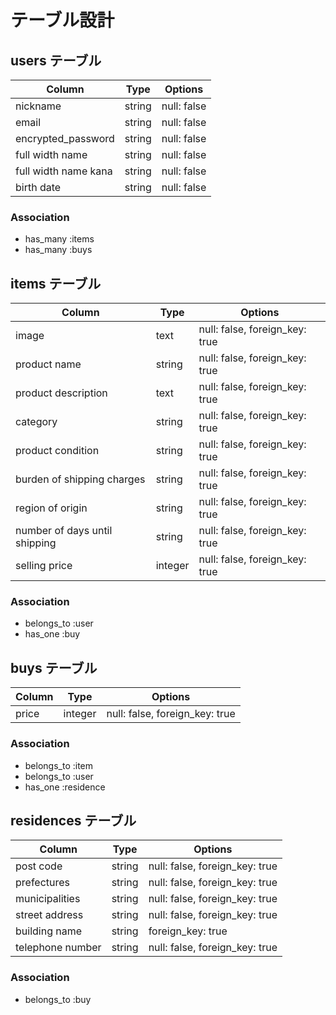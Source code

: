 # テーブル設計

## users テーブル

| Column              | Type   | Options     |
| ------------------- | ------ | ----------- |
| nickname            | string | null: false |
| email               | string | null: false |
| encrypted_password  | string | null: false |
| full width name     | string | null: false |
| full width name kana| string | null: false |
| birth date          | string | null: false |


### Association

- has_many :items
- has_many :buys


## items テーブル

| Column                        | Type    | Options     |
| ----------------------------- | ------- | ------------------------------ |
| image                         | text    | null: false, foreign_key: true |
| product name                  | string  | null: false, foreign_key: true |
| product description           | text    | null: false, foreign_key: true |
| category                      | string  | null: false, foreign_key: true |
| product condition             | string  | null: false, foreign_key: true |
| burden of shipping charges    | string  | null: false, foreign_key: true |
| region of origin              | string  | null: false, foreign_key: true |
| number of days until shipping | string  | null: false, foreign_key: true |
| selling price                 | integer | null: false, foreign_key: true |

### Association

- belongs_to :user
- has_one :buy


## buys テーブル

| Column | Type       | Options                        |
| ------ | ---------- | ------------------------------ |
| price  | integer    | null: false, foreign_key: true |

### Association

- belongs_to :item
- belongs_to :user
- has_one :residence


## residences テーブル

| Column  | Type       | Options                                     |
| ------- | ---------- | ------------------------------------------- |
| post code            | string     | null: false, foreign_key: true |
| prefectures          | string     | null: false, foreign_key: true |
| municipalities       | string     | null: false, foreign_key: true |
| street address       | string     | null: false, foreign_key: true |
| building name        | string     |              foreign_key: true |
| telephone number     | string     | null: false, foreign_key: true |

### Association

- belongs_to :buy
